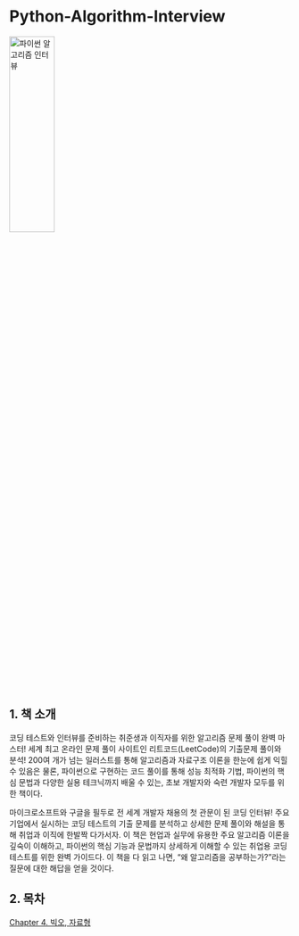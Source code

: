 # Python-Algorithm-Interview
<img src="https://image.aladin.co.kr/product/24549/58/cover500/k822631873_1.jpg" width="40%" height="30%" title="파이썬 알고리즘 인터뷰"></img>

## 1. 책 소개
코딩 테스트와 인터뷰를 준비하는 취준생과 이직자를 위한
알고리즘 문제 풀이 완벽 마스터!
세계 최고 온라인 문제 풀이 사이트인 리트코드(LeetCode)의 기출문제 풀이와 분석! 200여 개가 넘는 일러스트를 통해 알고리즘과 자료구조 이론을 한눈에 쉽게 익힐 수 있음은 물론, 파이썬으로 구현하는 코드 풀이를 통해 성능 최적화 기법, 파이썬의 핵심 문법과 다양한 실용 테크닉까지 배울 수 있는, 초보 개발자와 숙련 개발자 모두를 위한 책이다.

마이크로소프트와 구글을 필두로 전 세계 개발자 채용의 첫 관문이 된 코딩 인터뷰! 주요 기업에서 실시하는 코딩 테스트의 기출 문제를 분석하고 상세한 문제 풀이와 해설을 통해 취업과 이직에 한발짝 다가서자. 이 책은 현업과 실무에 유용한 주요 알고리즘 이론을 깊숙이 이해하고, 파이썬의 핵심 기능과 문법까지 상세하게 이해할 수 있는 취업용 코딩 테스트를 위한 완벽 가이드다. 이 책을 다 읽고 나면, “왜 알고리즘을 공부하는가?”라는 질문에 대한 해답을 얻을 것이다.

## 2. 목차
[Chapter 4. 빅오, 자료형](https://github.com/SulimChoi/Python-Algorithm-Interview/blob/master/Chapter%204.%20%EB%B9%85%EC%98%A4%2C%20%EC%9E%90%EB%A3%8C%ED%98%95.ipynb)
